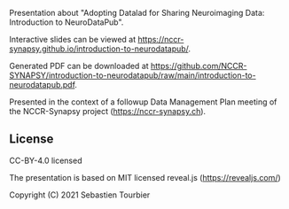 
Presentation about "Adopting Datalad for Sharing Neuroimaging Data: Introduction to NeuroDataPub".

Interactive slides can be viewed at https://nccr-synapsy.github.io/introduction-to-neurodatapub/.

Generated PDF can be downloaded at https://github.com/NCCR-SYNAPSY/introduction-to-neurodatapub/raw/main/introduction-to-neurodatapub.pdf.

Presented in the context of a followup Data Management Plan meeting of the NCCR-Synapsy project (https://nccr-synapsy.ch).

## License

CC-BY-4.0 licensed

The presentation is based on MIT licensed reveal.js (https://revealjs.com/)

Copyright (C) 2021 Sebastien Tourbier
